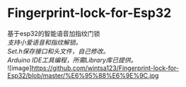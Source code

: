 # Fingerprint-lock-for-Esp32
基于esp32的智能语音加指纹门锁  
*支持小爱语音和指纹解锁。*  
*Set.h保存接口和头文件，自己修改。*  
*Arduino IDE工具编程，所需Library库已提供。*  
![image]https://github.com/wintsa123/Fingerprint-lock-for-Esp32/blob/master/%E6%95%88%E6%9E%9C.jpg
	

